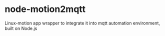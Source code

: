 # node-motion2mqtt
Linux-motion app wrapper to integrate it into mqtt automation environment, built on Node.js
